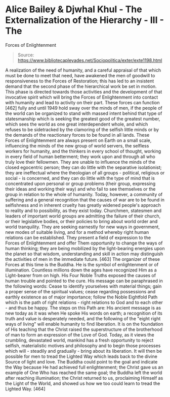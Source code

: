 # Alice Bailey & Djwhal Khul - The Externalization of the Hierarchy - III - The
Forces of Enlightenment

> Source: https://www.bibliotecapleyades.net/Sociopolitica/exter/exte1198.html

A realization of the need of humanity, and a careful appraisal of that which must be done to meet that need, have awakened the men of goodwill to responsiveness to the Forces of Restoration; this has led to an insistent demand that the second phase of the hierarchical work be set in motion. This phase is directed towards those activities and the development of that invocative spirit which will bring the Forces of Enlightenment into contact with humanity and lead to activity on their part. These forces can function [462] fully and until 1949 hold sway over the minds of men, if the people of the world can be organized to stand with massed intent behind that type of statesmanship which is seeking the greatest good of the greatest number, which sees the world as one great interdependent whole, and which refuses to be sidetracked by the clamoring of the selfish little minds or by the demands of the reactionary forces to be found in all lands.
These Forces of Enlightenment are always present on Earth on a small scale, influencing the minds of the new group of world servers, the selfless workers for humanity, and the thinkers in every school of thought, working in every field of human betterment; they work upon and through all who truly love their fellowmen. They are unable to influence the minds of the closed egocentric person; they can do little with the separative isolationist; they are ineffectual where the theologian of all groups - political, religious or social - is concerned, and they can do little with the type of mind that is concentrated upon personal or group problems (their group, expressing their ideas and working their way) and who fail to see themselves or the group in relation to the whole of humanity.
Today, however, a community of suffering and a general recognition that the causes of war are to be found in selfishness and in inherent cruelty has greatly widened people's approach to reality and to possibility, as they exist today. Churchmen, statesmen and leaders of important world groups are admitting the failure of their church, or their legislative bodies, or their policies to bring about world order and world tranquility. They are seeking earnestly for new ways in government, new modes of suitable living, and for a method whereby right human relations can be established. They present a field of expression to the Forces of Enlightenment and offer Them opportunity to change the ways of human thinking; they are being mobilized by the light-bearing energies upon the planet so that wisdom, understanding and skill in action may distinguish the activities of men in the immediate future. [463]
The organizer of these Forces at this time is the Buddha. He is the symbol of enlightenment or of illumination. Countless millions down the ages have recognized Him as a Light-bearer from on high. His Four Noble Truths exposed the causes of human trouble and pointed to the cure. His message can be paraphrased in the following words: Cease to identify yourselves with material things; gain a proper sense of the spiritual values; cease regarding possessions and earthly existence as of major importance; follow the Noble Eightfold Path which is the path of right relations - right relations to God and to each other - and thus be happy. The steps on this Path are:
His ancient message is as new today as it was when He spoke His words on earth; a recognition of its truth and value is desperately needed, and the following of the "eight right ways of living" will enable humanity to find liberation. It is on the foundation of His teaching that the Christ raised the superstructure of the brotherhood of man to form an expression of the Love of God. Today, as it views the crumbling, devastated world, mankind has a fresh opportunity to reject selfish, materialistic motives and philosophy and to begin those processes which will - steadily and gradually - bring about its liberation. It will then be possible for men to tread the Lighted Way which leads back to the divine Source of light and love.
The Buddha could point to the goal and indicate the Way because He had achieved full enlightenment; the Christ gave us an example of One Who has reached the same goal; the Buddha left the world after reaching illumination; the Christ returned to us, proclaiming Himself as the Light of the World, and showed us how we too could learn to tread the Lighted Way. [464]
